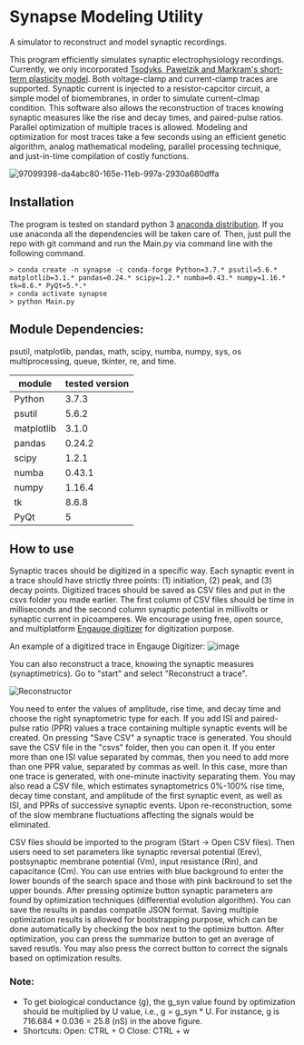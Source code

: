 # Synapse Modeling Utility
A simulator to reconstruct and model synaptic recordings.

This program efficiently simulates synaptic electrophysiology recordings. Currently, we only incorporated [Tsodyks, Pawelzik and Markram's short-term plasticity model](https://pubmed.ncbi.nlm.nih.gov/9573407/). Both voltage-clamp and current-clamp traces are supported. Synaptic current is injected to a resistor-capcitor circuit, a simple model of biomembranes, in order to simulate current-clmap condition. This software also allows the reconstruction of traces knowing synaptic measures like the rise and decay times, and paired-pulse ratios. Parallel optimization of multiple traces is allowed. Modeling and optimization for most traces take a few seconds using an efficient genetic algorithm, analog mathematical modeling, parallel processing technique, and just-in-time compilation of costly functions.

![97099398-da4abc80-165e-11eb-997a-2930a680dffa](https://user-images.githubusercontent.com/18602635/108758308-f0875d00-7518-11eb-97f0-6cdbb34c52c0.png)

## Installation
The program is tested on standard python 3 [anaconda distribution](https://www.anaconda.com/distribution/). If you use anaconda all the dependencies will be taken care of. Then, just pull the repo with git command and run the Main.py via command line with the following command.

```{cmd}
> conda create -n synapse -c conda-forge Python=3.7.* psutil=5.6.* matplotlib=3.1.* pandas=0.24.* scipy=1.2.* numba=0.43.* numpy=1.16.* tk=8.6.* PyQt=5.*.*
> conda activate synapse
> python Main.py
```

## Module Dependencies:
psutil, matplotlib, pandas, math, scipy, numba, numpy, sys, os multiprocessing, queue, tkinter, re, and time.

|module|tested version|
|---|---|
|Python|3.7.3|
|psutil|5.6.2|
|matplotlib|3.1.0|
|pandas|0.24.2|
|scipy|1.2.1|
|numba|0.43.1|
|numpy|1.16.4|
|tk|8.6.8|
|PyQt|5|


## How to use
Synaptic traces should be digitized in a specific way. Each synaptic event in a trace should have strictly three points: (1) initiation, (2) peak, and (3) decay points. Digitized traces should be saved as CSV files and put in the csvs folder you made earlier. The first column of CSV files should be time in milliseconds and the second column synaptic potential in millivolts or synaptic current in picoamperes. We encourage using free, open source, and multiplatform [Engauge digitizer](https://github.com/markummitchell/engauge-digitizer/releases) for digitization purpose.

An example of a digitized trace in Engauge Digitizer:
![image](https://user-images.githubusercontent.com/18602635/59129236-3ca3ff80-893a-11e9-858d-bb6e74625ea6.png)

You can also reconstruct a trace, knowing the synaptic measures (synaptimetrics). Go to "start" and select "Reconstruct a trace".

![Reconstructor](https://user-images.githubusercontent.com/18602635/110882512-0da98300-82b0-11eb-90c7-5c3a3cad1eda.png)

You need to enter the values of amplitude, rise time, and decay time and choose the right synaptometric type for each. If you add ISI and paired-pulse ratio (PPR) values a trace containing multiple synaptic events will be created. On pressing "Save CSV" a synaptic trace is generated. You should save the CSV file in the "csvs" folder, then you can open it. If you enter more than one ISI value separated by commas, then you need to add more than one PPR value, separated by commas as well. In this case, more than one trace is generated, with one-minute inactivity separating them. You may also read a CSV file, which estimates synaptometrics 0%-100% rise time, decay time constant, and amplitude of the first synaptic event, as well as ISI, and PPRs of successive synaptic events. Upon re-reconstruction, some of the slow membrane fluctuations affecting the signals would be eliminated.

CSV files should be imported to the program (Start -> Open CSV files). Then users need to set parameters like synaptic reversal potential (Erev), postsynaptic membrane potential (Vm), input resistance (Rin), and capacitance (Cm). You can use entries with blue background to enter the lower bounds of the search space and those with pink backround to set the upper bounds. After pressing optimize button synaptic parameters are found by optimization techniques (differential evolution algorithm). You can save the results in pandas compatile JSON format. Saving multiple optimization results is allowed for bootstrapping purpose, which can be done automatically by checking the box next to the optimize button. After optimization, you can press the summarize button to get an average of saved resutls. You may also press the correct button to correct the signals based on optimization results.

### Note:
* To get biological conductance (g), the g_syn value found by optimization should be multiplied by U value, i.e., g = g_syn * U. For instance, g is 716.684 * 0.036 = 25.8 (nS) in the above figure.
* Shortcuts: 
Open: CTRL + O
Close: CTRL + w
